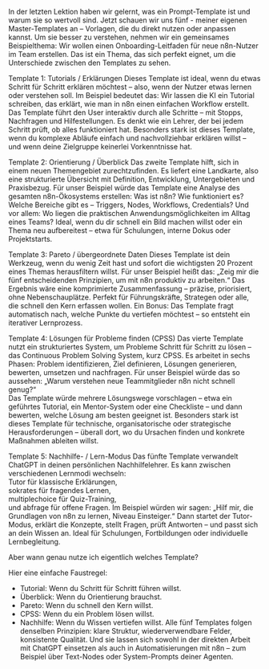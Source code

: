 In der letzten Lektion haben wir gelernt, was ein Prompt-Template ist und warum sie so wertvoll sind.
Jetzt schauen wir uns fünf - meiner eigenen Master-Templates an – Vorlagen, die du direkt nutzen oder anpassen kannst.
Um sie besser zu verstehen, nehmen wir ein gemeinsames Beispielthema:
Wir wollen einen Onboarding-Leitfaden für neue n8n-Nutzer im Team erstellen.
Das ist ein Thema, das sich perfekt eignet, um die Unterschiede zwischen den Templates zu sehen.

Template 1: Tutorials / Erklärungen
Dieses Template ist ideal, wenn du etwas Schritt für Schritt erklären möchtest – also, wenn der Nutzer etwas lernen oder verstehen soll.
Im Beispiel bedeutet das:
Wir lassen die KI ein Tutorial schreiben, das erklärt, wie man in n8n einen einfachen Workflow erstellt.
Das Template führt den User interaktiv durch alle Schritte – mit Stopps, Nachfragen und Hilfestellungen.
Es denkt wie ein Lehrer, der bei jedem Schritt prüft, ob alles funktioniert hat.
Besonders stark ist dieses Template, wenn du komplexe Abläufe einfach und nachvollziehbar erklären willst – und wenn deine Zielgruppe keinerlei Vorkenntnisse hat.

Template 2: Orientierung / Überblick
Das zweite Template hilft, sich in einem neuen Themengebiet zurechtzufinden.
Es liefert eine Landkarte, also eine strukturierte Übersicht mit Definition, Entwicklung, Untergebieten und Praxisbezug.
Für unser Beispiel würde das Template eine Analyse des gesamten n8n-Ökosystems erstellen:
Was ist n8n? Wie funktioniert es? Welche Bereiche gibt es – Triggers, Nodes, Workflows, Credentials?
Und vor allem: Wo liegen die praktischen Anwendungsmöglichkeiten im Alltag eines Teams?
Ideal, wenn du dir schnell ein Bild machen willst oder ein Thema neu aufbereitest – etwa für Schulungen, interne Dokus oder Projektstarts.

Template 3: Pareto / übergeordnete Daten
Dieses Template ist dein Werkzeug, wenn du wenig Zeit hast und sofort die wichtigsten 20 Prozent eines Themas herausfiltern willst.
Für unser Beispiel heißt das:
„Zeig mir die fünf entscheidenden Prinzipien, um mit n8n produktiv zu arbeiten.“
Das Ergebnis wäre eine komprimierte Zusammenfassung – präzise, priorisiert, ohne Nebenschauplätze.
Perfekt für Führungskräfte, Strategen oder alle, die schnell den Kern erfassen wollen.
Ein Bonus: Das Template fragt automatisch nach, welche Punkte du vertiefen möchtest – so entsteht ein iterativer Lernprozess.

Template 4: Lösungen für Probleme finden (CPSS)
Das vierte Template nutzt ein strukturiertes System, um Probleme Schritt für Schritt zu lösen – das Continuous Problem Solving System, kurz CPSS.
Es arbeitet in sechs Phasen: Problem identifizieren, Ziel definieren, Lösungen generieren, bewerten, umsetzen und nachfragen.
Für unser Beispiel würde das so aussehen:
„Warum verstehen neue Teammitglieder n8n nicht schnell genug?“  
Das Template würde mehrere Lösungswege vorschlagen – etwa ein geführtes Tutorial, ein Mentor-System oder eine Checkliste – und dann bewerten, welche Lösung am besten geeignet ist.
Besonders stark ist dieses Template für technische, organisatorische oder strategische Herausforderungen – überall dort, wo du Ursachen finden und konkrete Maßnahmen ableiten willst.

Template 5: Nachhilfe- / Lern-Modus
Das fünfte Template verwandelt ChatGPT in deinen persönlichen Nachhilfelehrer.
Es kann zwischen verschiedenen Lernmodi wechseln:  
Tutor für klassische Erklärungen,  
sokrates für fragendes Lernen,  
multiplechoice für Quiz-Training,  
und abfrage für offene Fragen.
Im Beispiel würden wir sagen:
„Hilf mir, die Grundlagen von n8n zu lernen, Niveau Einsteiger.“
Dann startet der Tutor-Modus, erklärt die Konzepte, stellt Fragen, prüft Antworten – und passt sich an dein Wissen an.
Ideal für Schulungen, Fortbildungen oder individuelle Lernbegleitung.

Aber wann genau nutze ich eigentlich welches Template?

Hier eine einfache Faustregel:
- Tutorial: Wenn du Schritt für Schritt führen willst.  
- Überblick: Wenn du Orientierung brauchst.  
- Pareto: Wenn du schnell den Kern willst.  
- CPSS: Wenn du ein Problem lösen willst.  
- Nachhilfe: Wenn du Wissen vertiefen willst.
Alle fünf Templates folgen denselben Prinzipien:
klare Struktur, wiederverwendbare Felder, konsistente Qualität.
Und sie lassen sich sowohl in der direkten Arbeit mit ChatGPT einsetzen als auch in Automatisierungen mit n8n – zum Beispiel über Text-Nodes oder System-Prompts deiner Agenten.
